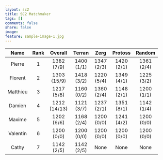 ```yaml
---
layout: sc2
title: SC2 Matchmaker
tags: []
comments: false
share: false
image:
feature: sample-image-1.jpg
---
```


| Name     | Rank | Overall      | Terran     | Zerg       | Protoss    | Random     |
|:--------:|:----:|:------------:|:----------:|:----------:|:----------:|:----------:|
| Pierre   | 1    | 1382 (7/9)   | 1400 (1/1) | 1347 (2/3) | 1420 (2/1) | 1361 (2/4) |
| Florent  | 2    | 1303 (15/9)  | 1418 (3/2) | 1220 (5/4) | 1349 (4/1) | 1225 (3/2) |
| Matthieu | 3    | 1217 (5/8)   | 1160 (0/2) | 1360 (2/4) | 1148 (2/1) | 1200 (1/1) |
| Damien   | 4    | 1212 (14/13) | 1121 (3/7) | 1237 (2/1) | 1351 (8/1) | 1142 (1/4) |
| Maxime   | 5    | 1202 (6/6)   | 1168 (2/4) | 1200 (0/0) | 1241 (4/2) | 1200 (0/0) |
| Valentin | 6    | 1200 (0/0)   | 1200 (0/0) | 1200 (0/0) | 1200 (0/0) | 1200 (0/0) |
| Cathy    | 7    | 1142 (2/5)   | 1142 (2/5) |None        |None        |None        |
